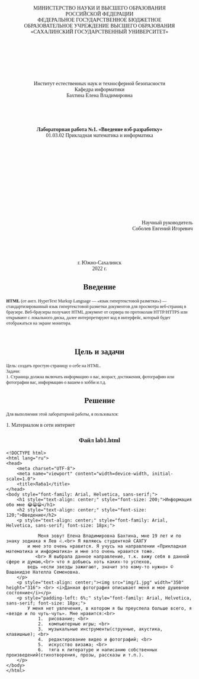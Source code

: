 <!DOCTYPE html>
<html lang="ru">
<head>
    <meta charset="UTF-8">
    <meta name="viewport" content="width=device-width, initial-scale=1.0">
</head>
<body style="font-family: 'Times New Roman', Times, serif;">
    <p align = "center" style="font-size: 14;">
        МИНИСТЕРСТВО НАУКИ И ВЫСШЕГО ОБРАЗОВАНИЯ <br>
        РОССИЙСКОЙ ФЕДЕРАЦИИ<br>
        ФЕДЕРАЛЬНОЕ ГОСУДАРСТВЕННОЕ БЮДЖЕТНОЕ<br>
        ОБРАЗОВАТЕЛЬНОЕ УЧРЕЖДЕНИЕ ВЫСШЕГО ОБРАЗОВАНИЯ<br>
        «САХАЛИНСКИЙ ГОСУДАРСТВЕННЫЙ УНИВЕРСИТЕТ»<br>
    </p>
    <br><br><br><br><br><br>
    <body style="font-size: 12;">
        <p align = "center"> 
            Институт естественных наук и техносферной безопасности<br>
            Кафедра информатики<br>
            Бахтина Елена Владимировна<br>
        </p>
        <br><br><br>
        <p align = "center">
            <strong>Лабораторная работа №1. «Введение вэб-разработку»</strong><br>
            01.03.02 Прикладная математика и информатика
        </p>
        <br><br><br><br><br><br><br><br><br><br><br><br>
        <p align = "right"> 
            Научный руководитель<br>
            Соболев Евгений Игоревич
        </p>
        <br><br><br>
        <p align = "center">г. Южно-Сахалинск<br>2022 г.</p>
    </body>
    <body style="font-family: 'Times New Roman', Times, serif;">
        <h2 align = "center">Введение</h2>
        <p style="font-size: 12;">
            <b>HTML</b> (от англ. HyperText Markup Language — «язык гипертекстовой разметки») — стандартизированный язык гипертекстовой разметки документов для просмотра веб-страниц в браузере.
            Веб-браузеры получают HTML документ от сервера по протоколам HTTP/HTTPS или открывают с локального диска, далее интерпретируют код в интерфейс, который будет отображаться на экране монитора.
        </p>
        <br>
        <h2 align = "center">Цель и задачи</h2>
        <p align = "left" style="font-size: 12;"> 
            Цель: создать простую страницу о себе на HTML.<br>
            Задачи:<br>
            1.	Страница должна включать информацию о вас, возраст, достижения, фотографию или фотографии вас, информацию о вашем о хобби и.т.д.  
        </p>
        <h2 align = "center">Решение</h2>
        <p style="font-size: 12;">Для выполнения этой лабораторной работы, я пользовался:</p>
        <p> 1.  Материалом в сети интернет</p>
        </body>
    <h3 align = "center">Файл lab1.html</h3>

```
<!DOCTYPE html>
<html lang="ru">
<head>
    <meta charset="UTF-8">
    <meta name="viewport" content="width=device-width, initial-scale=1.0">
    <title>Лаба1</title>
</head>
<body style="font-family: Arial, Helvetica, sans-serif;">
    <h1 style="text-align: center;" style="font-size: 200;">Информация обо мне 😂😁😀</h1>
    <h2 style="text-align: center;" style="font-size: 120;">Введение</h2>
    <p style="text-align: center;" style="font-family: Arial, Helvetica, sans-serif; font-size: 18px;">
        
            Меня зовут Елена Владимировна Бахтина, мне 19 лет и по знаку зодиака я Лев ♌.<br> Я являюсь студенткой САХГУ 
        и мне это очень нравится. Я учусь на направлении «Прикладная математика и информатика» и мне это очень нравится тоже. 
           <br> Я выбрала данное направление, т.к. вижу себя в данной сфере и думаю,<br> что я добьюсь хоть каких-то успехов, 
        ведь «если звезды зажигают, значит это кому-то нужно» © Вашакидзе Нателла Семеновна.
    </p>
    <p style="text-align: center;"><img src="img/1.jpg" width="350" height="316"> <br> <i>Данная фотография описывает меня и мое душевное состояние</i></p>
    <p style="padding-left: 6%;" style="font-family: Arial, Helvetica, sans-serif; font-size: 18px;">
        У меня нет увлечения, в котором я бы преуспела больше всего, я «везде и по чуть-чуть». Мне нравится:<br> 
            1.	рисование; <br>
            2.	компьютерные игры; <br>
            3.	музыкальные инструменты(струнные, акустика, клавишные); <br>
            4.	редактирование видео и фотографий; <br>
            5.	искусство визажа; <br>
            6.	тяга к литературе и написанию собственных произведений(стихотворения, прозы, рассказы и т.п.).
    </p>
</body>
</html>
```
</body>
</html>